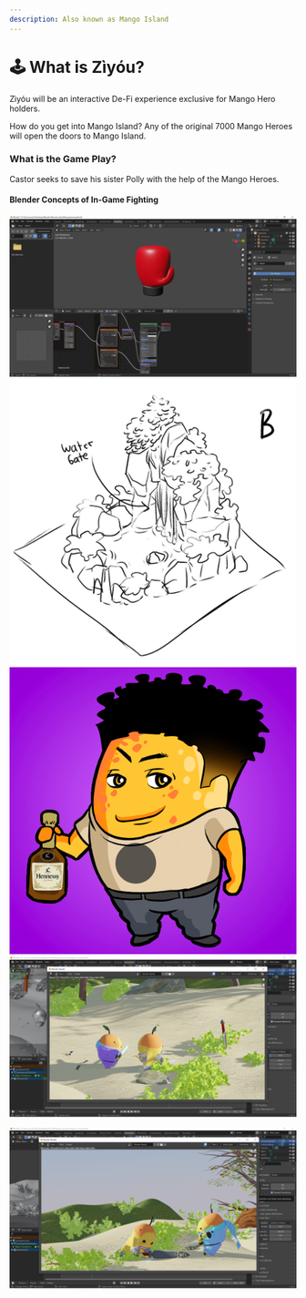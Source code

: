 ```yaml
---
description: Also known as Mango Island
---
```


# 🕹 What is Zìyóu?

Zìyóu will be an interactive De-Fi experience exclusive for Mango Hero holders.&#x20;

How do you get into Mango Island? Any of the original 7000 Mango Heroes will open the doors to Mango Island.

### What is the Game Play?

Castor seeks to save his sister Polly with the help of the Mango Heroes.

#### Blender Concepts of In-Game Fighting

![](<../.gitbook/assets/image (13).png>)![](<../.gitbook/assets/image (12).png>)![](<../.gitbook/assets/image (17).png>)![](<../.gitbook/assets/image (16) (1).png>)

![](<../.gitbook/assets/image (14).png>)
